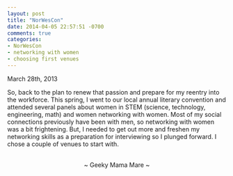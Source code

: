 ```yaml
---
layout: post
title: "NorWesCon"
date: 2014-04-05 22:57:51 -0700
comments: true
categories:
- NorWesCon
- networking with women
- choosing first venues
---
```

March 28th, 2013

So, back to the plan to renew that passion and prepare for my reentry into the workforce.  This spring, I went to our local annual literary convention and attended several panels about women in STEM (science, technology, engineering, math) and women networking with women.  Most of my social connections previously have been with men, so networking with women was a bit frightening.  But, I needed to get out more and freshen my networking skills as a preparation for interviewing so I plunged forward.  I chose a couple of venues to start with.

<br>
<center>~ Geeky Mama Mare ~</center>
